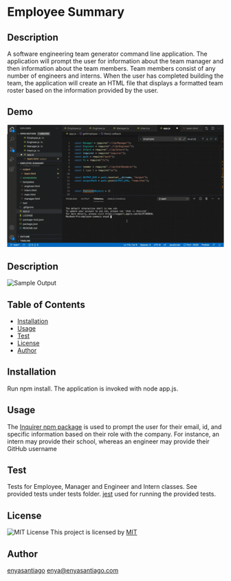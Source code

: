 
# Employee Summary
  ## Description 
  A software engineering team generator command line application. The application will prompt the user for information about the team manager and then information about the team members. Team members consist of any number of engineers and interns. When the user has completed building the team, the application will create an HTML file that displays a formatted team roster based on the information provided by the user. 
  ## Demo 
  ![demo](https://github.com/enyasantiago/employee-summary/blob/main/screenshots/Employee%20Summary%20Demo.gif)
 
  ## Description 
  ![Sample Output](/images/logo.png)

  ## Table of Contents 
  * [Installation](#installation)
  * [Usage](#usage)
  * [Test](#test)
  * [License](#license)
  * [Author](#author)
 
  
  ## Installation
  Run npm install. The application is invoked with node app.js.
  ## Usage
  The [Inquirer npm package](https://github.com/SBoudrias/Inquirer.js/) is used to prompt the user for their email, id, and specific information based on their role with the company. For instance, an intern may provide their school, whereas an engineer may provide their GitHub username
  ## Test
  Tests for Employee, Manager and Engineer and Intern classes. See provided tests under tests folder.
  [jest](https://jestjs.io/) used for running the provided tests.
  ## License 
  ![MIT License](https://img.shields.io/badge/license-MIT-green)
  This project is licensed by [MIT](https://choosealicense.com/licenses/MIT)
  ## Author
  [enyasantiago](https://github.com/enyasantiago)
  enya@enyasantiago.com
